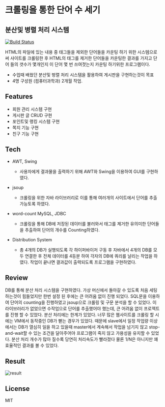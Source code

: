 # 크롤링을 통한 단어 수 세기
## 분산및 병렬 처리 시스템

[![Build Status](https://travis-ci.org/joemccann/dillinger.svg?branch=master)](https://travis-ci.org/joemccann/dillinger)

HTML의 파일에 있는 내용 중 태그들을 제외한 단어들을 카운팅 하기 위한 시스템으로써 사이트를 크롤링한 후 HTML의 태그를 제거한 단어들을  카운팅한 결과를 가지고 단어 들의 갯수가 몇개인지 이 단어 몇 번 쓰여졋는지 카운팅 하기위한 프로그램이다.

- 수업때 배웠던 분산및 벙렬 처리 시스템을 활용하여 게시판을 구현하는것이 목표
- 4명 구성원 (컴퓨터과학과) 2개월 작업.

## Features

- 회원 관리 시스템 구현
- 게시판 글 CRUD 구현
- 포인트및 랭킹 시스템 구현
- 쪽지 기능 구현
- 친구 기능 구현

## Tech

- AWT, Swing
   - 사용자에게 결과물을 출력하기 위해 AWT와 Swing을 이용하여 GUI를 구현하였다.
- jsoup 
    - 크롤링을 위한 자바 라이브러리로 이를 통해 여러개의 사이트에서 단어를 추출 가능토록 하였다.
- word-count MySQL, JDBC
    - 크롤링을 통해 DB에 저장된 데이터를 불러와서 태그를 제거한 유의미한 단어들을 추출하여 단어의 개수를 Counting하였다.

- Distribution System
    - 총 4개의 DB가 실행되도록 각 하이퍼바이저 구동 후 자바에서 4개의 DB를 모두 연결한 후 전체 데이터를 4등분 하여 각자의 DB에 쿼리를 날리는 작업을 하였다. 작업이 끝나면 결과값이 출력되도록 프로그램을 구현하였다.
    

## Review
DB를 통해 분산 처리 시스템을 구현하였다. 가상 머신에서 돌아갈 수 있도록 처음 세팅하는것이 힘들었지만 한번 설정 된 후에는 큰 어려움 없이 진행 되었다. SQL문을 이용하여 단어의 counting을 진행하였고 jsoup으로 크롤링 및  구문 분석을 할 수 있었다. 이 라이브러리가 없었으면 수작업으로 단어를 추출했어야 했는데, 큰 어려움 없이 프로젝트를 진행 할 수 있었다. 분산 처리에는 한계가 있었다. 너무 많은 웹사이트를 크롤링 할 시에는 VM에서 동작중인 DB가 뻗는 경우가 있었다. 때문에 slave에서 일정 작업량 이상에서는 DB가 열심히 일을 하고 있을때 master에서 계속해서 작업을 넘기지 않고 stop-and-wait할 수 있는 조건을 달아주어야 프로그램이 죽지 않고 가용성을 유지할 수 있었다. 분산 처리 개수가 많아 질수록 당연히 처리속도가 빨라졌다 물론 1/N은 아니지만 꽤 효율적인 결과를 볼 수 있었다. 

## Result
![result](reult.jpg)
## License

MIT



[//]: # (These are reference links used in the body of this note and get stripped out when the markdown processor does its job. There is no need to format nicely because it shouldn't be seen. Thanks SO - http://stackoverflow.com/questions/4823468/store-comments-in-markdown-syntax)

